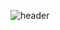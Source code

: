 ![header](https://capsule-render.vercel.app/api?type=venom&color=auto&height=300&section=header&text=KTHYEONG'S%20GITHUB&fontColor=000080&fontSize=50)

<!--
**KTHYEONG/KTHYEONG** is a ✨ _special_ ✨ repository because its `README.md` (this file) appears on your GitHub profile.

Here are some ideas to get you started:

- 🔭 I’m currently working on ...
- 🌱 I’m currently learning ...
- 👯 I’m looking to collaborate on ...
- 🤔 I’m looking for help with ...
- 💬 Ask me about ...
- 📫 How to reach me: ...
- 😄 Pronouns: ...
- ⚡ Fun fact: ...
-->
